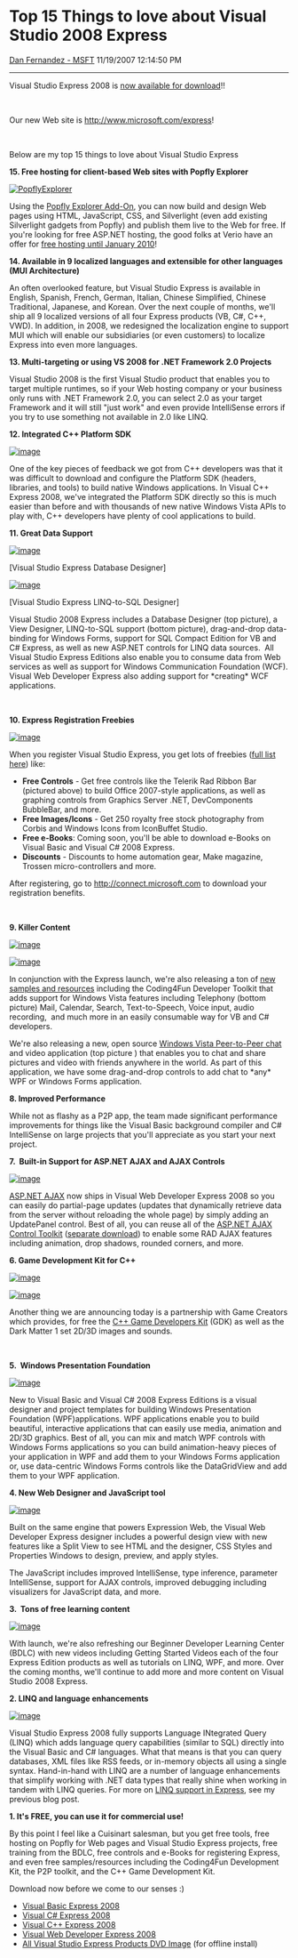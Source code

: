 <div id="page">

# Top 15 Things to love about Visual Studio 2008 Express

[Dan Fernandez -
MSFT](https://social.msdn.microsoft.com/profile/Dan%20Fernandez%20-%20MSFT)
11/19/2007 12:14:50 PM

-----

<div id="content">

Visual Studio Express 2008 is [now available for
download](http://www.microsoft.com/express)\!\!

 

Our new Web site is <http://www.microsoft.com/express>\!

 

Below are my top 15 things to love about Visual Studio Express

**15. Free hosting for client-based Web sites with Popfly
Explorer**

[![PopflyExplorer](https://msdnshared.blob.core.windows.net/media/TNBlogsFS/BlogFileStorage/blogs_msdn/danielfe/WindowsLiveWriter/Top10ThingstoloveaboutVisualStudio2008Ex_C66D/PopflyExplorer_thumb.png)](https://msdnshared.blob.core.windows.net/media/TNBlogsFS/BlogFileStorage/blogs_msdn/danielfe/WindowsLiveWriter/Top10ThingstoloveaboutVisualStudio2008Ex_C66D/PopflyExplorer_2.png)

Using the [Popfly Explorer
Add-On](http://go.microsoft.com/fwlink/?LinkID=104063), you can now
build and design Web pages using HTML, JavaScript, CSS, and Silverlight
(even add existing Silverlight gadgets from Popfly) and publish them
live to the Web for free. If you're looking for free ASP.NET hosting,
the good folks at Verio have an offer for [free hosting until
January 2010](http://blogs.msdn.com/publicsector/archive/2007/08/30/how-does-free-asp-net-hosting-until-january-2010-sound.aspx)\!

**14. Available in 9 localized languages and extensible for other
languages (MUI Architecture)**

An often overlooked feature, but Visual Studio Express is available in
English, Spanish, French, German, Italian, Chinese Simplified, Chinese
Traditional, Japanese, and Korean. Over the next couple of months, we'll
ship all 9 localized versions of all four Express products (VB, C\#,
C++, VWD). In addition, in 2008, we redesigned the localization engine
to support MUI which will enable our subsidiaries (or even customers) to
localize Express into even more languages.

**13. Multi-targeting or using VS 2008 for .NET Framework 2.0 Projects**

Visual Studio 2008 is the first Visual Studio product that enables you
to target multiple runtimes, so if your Web hosting company or your
business only runs with .NET Framework 2.0, you can select 2.0 as your
target Framework and it will still "just work" and even provide
IntelliSense errors if you try to use something not available in 2.0
like LINQ.

**12. Integrated C++ Platform
SDK**

[![image](https://msdnshared.blob.core.windows.net/media/TNBlogsFS/BlogFileStorage/blogs_msdn/danielfe/WindowsLiveWriter/Top10ThingstoloveaboutVisualStudio2008Ex_C66D/image_thumb_1.png)](https://msdnshared.blob.core.windows.net/media/TNBlogsFS/BlogFileStorage/blogs_msdn/danielfe/WindowsLiveWriter/Top10ThingstoloveaboutVisualStudio2008Ex_C66D/image_4.png)

One of the key pieces of feedback we got from C++ developers was that it
was difficult to download and configure the Platform SDK (headers,
libraries, and tools) to build native Windows applications. In Visual
C++ Express 2008, we've integrated the Platform SDK directly so this is
much easier than before and with thousands of new native Windows Vista
APIs to play with, C++ developers have plenty of cool applications to
build.

**11. Great Data
Support**

[![image](https://msdnshared.blob.core.windows.net/media/TNBlogsFS/BlogFileStorage/blogs_msdn/danielfe/WindowsLiveWriter/Top10ThingstoloveaboutVisualStudio2008Ex_C66D/image_thumb_2.png)](https://msdnshared.blob.core.windows.net/media/TNBlogsFS/BlogFileStorage/blogs_msdn/danielfe/WindowsLiveWriter/Top10ThingstoloveaboutVisualStudio2008Ex_C66D/image_6.png)

\[Visual Studio Express Database
Designer\]

[![image](https://msdnshared.blob.core.windows.net/media/TNBlogsFS/BlogFileStorage/blogs_msdn/danielfe/WindowsLiveWriter/Top10ThingstoloveaboutVisualStudio2008Ex_C66D/image_thumb_3.png)](https://msdnshared.blob.core.windows.net/media/TNBlogsFS/BlogFileStorage/blogs_msdn/danielfe/WindowsLiveWriter/Top10ThingstoloveaboutVisualStudio2008Ex_C66D/image_8.png)

\[Visual Studio Express LINQ-to-SQL Designer\]

Visual Studio 2008 Express includes a Database Designer (top picture), a
View Designer, LINQ-to-SQL support (bottom picture), drag-and-drop
data-binding for Windows Forms, support for SQL Compact Edition for VB
and C\# Express, as well as new ASP.NET controls for LINQ data sources. 
All Visual Studio Express Editions also enable you to consume data from
Web services as well as support for Windows Communication Foundation
(WCF). Visual Web Developer Express also adding support for \*creating\*
WCF applications.

 

**10. Express Registration
Freebies**

[![image](https://msdnshared.blob.core.windows.net/media/TNBlogsFS/BlogFileStorage/blogs_msdn/danielfe/WindowsLiveWriter/Top10ThingstoloveaboutVisualStudio2008Ex_C66D/image_thumb_4.png)](https://msdnshared.blob.core.windows.net/media/TNBlogsFS/BlogFileStorage/blogs_msdn/danielfe/WindowsLiveWriter/Top10ThingstoloveaboutVisualStudio2008Ex_C66D/image_10.png)

When you register Visual Studio Express, you get lots of freebies ([full
list here](http://www.microsoft.com/express/registration/)) like:

  - **Free Controls** - Get free controls like the Telerik Rad Ribbon
    Bar (pictured above) to build Office 2007-style applications, as
    well as graphing controls from Graphics Server .NET, DevComponents
    BubbleBar, and more.
  - **Free Images/Icons** - Get 250 royalty free stock photography from
    Corbis and Windows Icons from IconBuffet Studio.
  - **Free e-Books**: Coming soon, you'll be able to download e-Books on
    Visual Basic and Visual C\# 2008 Express.
  - **Discounts** - Discounts to home automation gear, Make magazine,
    Trossen micro-controllers and more.

After registering, go to <http://connect.microsoft.com> to download your
registration benefits.

 

**9. Killer
Content**

[![image](https://msdnshared.blob.core.windows.net/media/TNBlogsFS/BlogFileStorage/blogs_msdn/danielfe/WindowsLiveWriter/Top10ThingstoloveaboutVisualStudio2008Ex_C66D/image_thumb_9.png)](https://msdnshared.blob.core.windows.net/media/TNBlogsFS/BlogFileStorage/blogs_msdn/danielfe/WindowsLiveWriter/Top10ThingstoloveaboutVisualStudio2008Ex_C66D/image_20.png)

[![image](https://msdnshared.blob.core.windows.net/media/TNBlogsFS/BlogFileStorage/blogs_msdn/danielfe/WindowsLiveWriter/Top10ThingstoloveaboutVisualStudio2008Ex_C66D/image_thumb_12.png)](https://msdnshared.blob.core.windows.net/media/TNBlogsFS/BlogFileStorage/blogs_msdn/danielfe/WindowsLiveWriter/Top10ThingstoloveaboutVisualStudio2008Ex_C66D/image_26.png)

In conjunction with the Express launch, we're also releasing a ton of
[new samples and resources](http://www.microsoft.com/express/samples/)
including the Coding4Fun Developer Toolkit that adds support for Windows
Vista features including Telephony (bottom picture) Mail, Calendar,
Search, Text-to-Speech, Voice input, audio recording,  and much more in
an easily consumable way for VB and C\# developers.

We're also releasing a new, open source [Windows Vista Peer-to-Peer
chat](http://www.microsoft.com/express/samples/) and video application
(top picture ) that enables you to chat and share pictures and video
with friends anywhere in the world. As part of this application, we have
some drag-and-drop controls to add chat to \*any\* WPF or Windows Forms
application.

**8. Improved Performance**

While not as flashy as a P2P app, the team made significant performance
improvements for things like the Visual Basic background compiler and
C\# IntelliSense on large projects that you'll appreciate as you start
your next project.

**7.  Built-in Support for ASP.NET AJAX and AJAX
Controls**

[![image](https://msdnshared.blob.core.windows.net/media/TNBlogsFS/BlogFileStorage/blogs_msdn/danielfe/WindowsLiveWriter/Top10ThingstoloveaboutVisualStudio2008Ex_C66D/image_thumb_6.png)](https://msdnshared.blob.core.windows.net/media/TNBlogsFS/BlogFileStorage/blogs_msdn/danielfe/WindowsLiveWriter/Top10ThingstoloveaboutVisualStudio2008Ex_C66D/image_14.png)

[ASP.NET AJAX](http://asp.net/ajax/) now ships in Visual Web Developer
Express 2008 so you can easily do partial-page updates (updates that
dynamically retrieve data from the server without reloading the whole
page) by simply adding an UpdatePanel control. Best of all, you can
reuse all of the [ASP.NET AJAX Control
Toolkit](http://asp.net/ajax/ajaxcontroltoolkit/samples/) ([separate
download](http://www.codeplex.com/Release/ProjectReleases.aspx?ProjectName=AtlasControlToolkit))
to enable some RAD AJAX features including animation, drop shadows,
rounded corners, and more.

**6. Game Development Kit for
C++**

[![image](https://msdnshared.blob.core.windows.net/media/TNBlogsFS/BlogFileStorage/blogs_msdn/danielfe/WindowsLiveWriter/Top10ThingstoloveaboutVisualStudio2008Ex_C66D/image_thumb_7.png)](https://msdnshared.blob.core.windows.net/media/TNBlogsFS/BlogFileStorage/blogs_msdn/danielfe/WindowsLiveWriter/Top10ThingstoloveaboutVisualStudio2008Ex_C66D/image_16.png)

[![image](https://msdnshared.blob.core.windows.net/media/TNBlogsFS/BlogFileStorage/blogs_msdn/danielfe/WindowsLiveWriter/Top10ThingstoloveaboutVisualStudio2008Ex_C66D/image_thumb_8.png)](https://msdnshared.blob.core.windows.net/media/TNBlogsFS/BlogFileStorage/blogs_msdn/danielfe/WindowsLiveWriter/Top10ThingstoloveaboutVisualStudio2008Ex_C66D/image_18.png)

Another thing we are announcing today is a partnership with Game
Creators which provides, for free the [C++ Game Developers
Kit](http://www.microsoft.com/express/samples/GameCreators/) (GDK) as
well as the Dark Matter 1 set 2D/3D images and sounds.

 

**5.  Windows Presentation
Foundation**

[![image](https://msdnshared.blob.core.windows.net/media/TNBlogsFS/BlogFileStorage/blogs_msdn/danielfe/WindowsLiveWriter/Top10ThingstoloveaboutVisualStudio2008Ex_C66D/image_thumb_10.png)](https://msdnshared.blob.core.windows.net/media/TNBlogsFS/BlogFileStorage/blogs_msdn/danielfe/WindowsLiveWriter/Top10ThingstoloveaboutVisualStudio2008Ex_C66D/image_22.png)

New to Visual Basic and Visual C\# 2008 Express Editions is a visual
designer and project templates for building Windows Presentation
Foundation (WPF)applications. WPF applications enable you to build
beautiful, interactive applications that can easily use media, animation
and 2D/3D graphics. Best of all, you can mix and match WPF controls with
Windows Forms applications so you can build animation-heavy pieces of
your application in WPF and add them to your Windows Forms application
or, use data-centric Windows Forms controls like the DataGridView and
add them to your WPF application.

**4. New Web Designer and JavaScript
tool**

[![image](https://msdnshared.blob.core.windows.net/media/TNBlogsFS/BlogFileStorage/blogs_msdn/danielfe/WindowsLiveWriter/Top10ThingstoloveaboutVisualStudio2008Ex_C66D/image_thumb_11.png)](https://msdnshared.blob.core.windows.net/media/TNBlogsFS/BlogFileStorage/blogs_msdn/danielfe/WindowsLiveWriter/Top10ThingstoloveaboutVisualStudio2008Ex_C66D/image_24.png)

Built on the same engine that powers Expression Web, the Visual Web
Developer Express designer includes a powerful design view with new
features like a Split View to see HTML and the designer, CSS Styles and
Properties Windows to design, preview, and apply styles.

The JavaScript includes improved IntelliSense, type inference, parameter
IntelliSense, support for AJAX controls, improved debugging including
visualizers for JavaScript data, and more.

**3.  Tons of free learning
content**

[![image](https://msdnshared.blob.core.windows.net/media/TNBlogsFS/BlogFileStorage/blogs_msdn/danielfe/WindowsLiveWriter/Top10ThingstoloveaboutVisualStudio2008Ex_C66D/image_thumb_13.png)](https://msdnshared.blob.core.windows.net/media/TNBlogsFS/BlogFileStorage/blogs_msdn/danielfe/WindowsLiveWriter/Top10ThingstoloveaboutVisualStudio2008Ex_C66D/image_28.png)

With launch, we're also refreshing our Beginner Developer Learning
Center (BDLC) with new videos including Getting Started Videos each of
the four Express Edition products as well as tutorials on LINQ, WPF, and
more. Over the coming months, we'll continue to add more and more
content on Visual Studio 2008 Express.

**2. LINQ and language
enhancements**

[![image](https://msdnshared.blob.core.windows.net/media/TNBlogsFS/BlogFileStorage/blogs_msdn/danielfe/WindowsLiveWriter/Top10ThingstoloveaboutVisualStudio2008Ex_C66D/image_thumb_14.png)](https://msdnshared.blob.core.windows.net/media/TNBlogsFS/BlogFileStorage/blogs_msdn/danielfe/WindowsLiveWriter/Top10ThingstoloveaboutVisualStudio2008Ex_C66D/image_30.png)

Visual Studio Express 2008 fully supports Language INtegrated Query
(LINQ) which adds language query capabilities (similar to SQL) directly
into the Visual Basic and C\# languages. What that means is that you can
query databases, XML files like RSS feeds, or in-memory objects all
using a single syntax. Hand-in-hand with LINQ are a number of language
enhancements that simplify working with .NET data types that really
shine when working in tandem with LINQ queries. For more on [LINQ
support in
Express](http://blogs.msdn.com/danielfe/archive/2007/08/01/part-1-of-5-what-s-in-visual-studio-express-2008-beta-2.aspx),
see my previous blog post.

**1. It's FREE, you can use it for commercial use\!**

By this point I feel like a Cuisinart salesman, but you get free tools,
free hosting on Popfly for Web pages and Visual Studio Express projects,
free training from the BDLC, free controls and e-Books for registering
Express, and even free samples/resources including the Coding4Fun
Development Kit, the P2P toolkit, and the C++ Game Development Kit. 

Download now before we come to our senses :)

  - [Visual Basic Express 2008](http://go.microsoft.com/?linkid=7729280)
  - [Visual C\# Express 2008](http://go.microsoft.com/?linkid=7729278)
  - [Visual C++ Express 2008](http://go.microsoft.com/?linkid=7729279)
  - [Visual Web Developer
    Express 2008](http://go.microsoft.com/?linkid=7729281)
  - [All Visual Studio Express Products DVD
    Image](http://go.microsoft.com/fwlink/?LinkId=104679) (for offline
    install)

</div>

</div>
